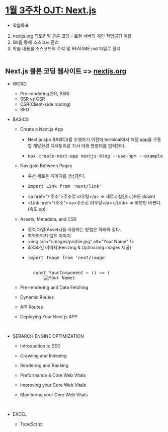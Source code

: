 # [1월 3주차 OJT: Next.js](https://github.com/MinHyeok-lee1/MK_OJT/tree/master/nextjs-dir)
* 학습목표
1) nextjs.org 튜토리얼 클론 코딩 - 로컬 서버의 개인 작업공간 이용<br>
2) Git을 통해 소스코드 관리<br>
3) 학습 내용을 소스코드의 주석 및 README.md 파일로 정리<br><br>

## Next.js 클론 코딩 웹사이트 => [nextjs.org](https://nextjs.org/learn)

* WORD
    - Pre-rendering(SG, SSR)
    - SSR vs CSR
    - CSR(Client-side routing)
    - SEO<br>

* BASICS
    - Create a Next.js App
        + Next.js app BASICS를 수행하기 이전에 terminal에서 해당 app을 구동할 개발환경 디렉토리로 가서 아래 명령어를 입력한다.
        + <pre>npx create-next-app nextjs-blog --use-npm --example "https://github.com/vercel/next-learn/tree/master/basics/learn-starter"</pre>

    - Navigate Between Pages
        + 우선 새로운 페이지를 생성한다.
        + <pre>import Link from 'next/link'</pre>
        + \<a href="/'주소">주소로 라우팅\</a> => 새로고침된다.(속도 down)
        + \<Link href="/주소">\<a>주소로 라우팅\</a>\</Link> => 화면만 바뀐다. (속도 up)

    - Assets, Metadata, and CSS
        + 정적 파일(Assets)을 사용하는 방법은 아래와 같다.
        + 최적화되지 않은 이미지
        + \<img src="/images/profile.jpg" alt="Your Name" />
        + 최적화된 이미지(Resizing & Optimizing images 제공)
        + <pre>import Image from 'next/image'
            <br>
            const YourComponent = () => ( 
                <Image src="/images/profile.jpg"  height={144} width={144} // Desired size with correct aspect ratio alt="Your Name" />)
        </pre>

    - Pre-rendering and Data Fetching

    - Dynamic Routes

    - API Routes

    - Deploying Your Next.js APP
    <br>
    
* SERARCH ENGINE OPTIMIZATION
    - Introduction to SEO

    - Crawling and Indexing

    - Rendering and Ranking

    - Preformance & Core Web Vitals

    - Improving your Core Web Vitals

    - Monitoring your Core Web Vitals
    <br>

* EXCEL
    - TypeScript
    <br>
